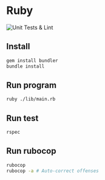 # Ruby

![Unit Tests & Lint](https://github.com/FraGGOta/Ruby/workflows/Unit%20Tests%20&%20Lint/badge.svg)

## Install

```bash
gem install bundler
bundle install
```

## Run program

```bash
ruby ./lib/main.rb
```

## Run test

```bash
rspec
```

## Run rubocop

```bash
rubocop
rubocop -a # Auto-correct offenses
```
